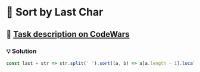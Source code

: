 # 📝 Sort by Last Char

## 🔗 [Task description on CodeWars](https://www.codewars.com/kata/57eba158e8ca2c8aba0002a0)

### 💡 Solution

```javascript
const last = str => str.split(' ').sort((a, b) => a[a.length - 1].localeCompare(b[b.length - 1]));
```
